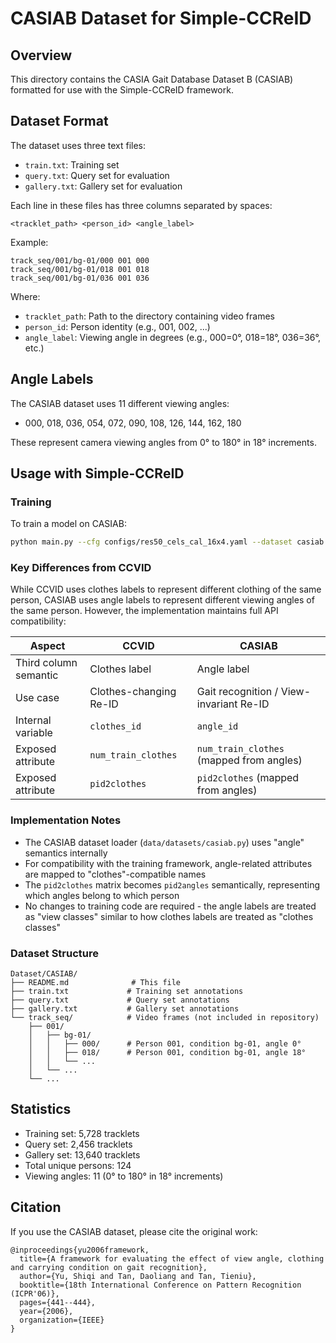 # CASIAB Dataset for Simple-CCReID

## Overview
This directory contains the CASIA Gait Database Dataset B (CASIAB) formatted for use with the Simple-CCReID framework.

## Dataset Format
The dataset uses three text files:
- `train.txt`: Training set
- `query.txt`: Query set for evaluation
- `gallery.txt`: Gallery set for evaluation

Each line in these files has three columns separated by spaces:
```
<tracklet_path> <person_id> <angle_label>
```

Example:
```
track_seq/001/bg-01/000 001 000
track_seq/001/bg-01/018 001 018
track_seq/001/bg-01/036 001 036
```

Where:
- `tracklet_path`: Path to the directory containing video frames
- `person_id`: Person identity (e.g., 001, 002, ...)
- `angle_label`: Viewing angle in degrees (e.g., 000=0°, 018=18°, 036=36°, etc.)

## Angle Labels
The CASIAB dataset uses 11 different viewing angles:
- 000, 018, 036, 054, 072, 090, 108, 126, 144, 162, 180

These represent camera viewing angles from 0° to 180° in 18° increments.

## Usage with Simple-CCReID

### Training
To train a model on CASIAB:
```bash
python main.py --cfg configs/res50_cels_cal_16x4.yaml --dataset casiab --root <path_to_datasets>
```

### Key Differences from CCVID
While CCVID uses clothes labels to represent different clothing of the same person, CASIAB uses angle labels to represent different viewing angles of the same person. However, the implementation maintains full API compatibility:

| Aspect | CCVID | CASIAB |
|--------|-------|--------|
| Third column semantic | Clothes label | Angle label |
| Use case | Clothes-changing Re-ID | Gait recognition / View-invariant Re-ID |
| Internal variable | `clothes_id` | `angle_id` |
| Exposed attribute | `num_train_clothes` | `num_train_clothes` (mapped from angles) |
| Exposed attribute | `pid2clothes` | `pid2clothes` (mapped from angles) |

### Implementation Notes
- The CASIAB dataset loader (`data/datasets/casiab.py`) uses "angle" semantics internally
- For compatibility with the training framework, angle-related attributes are mapped to "clothes"-compatible names
- The `pid2clothes` matrix becomes `pid2angles` semantically, representing which angles belong to which person
- No changes to training code are required - the angle labels are treated as "view classes" similar to how clothes labels are treated as "clothes classes"

### Dataset Structure
```
Dataset/CASIAB/
├── README.md              # This file
├── train.txt             # Training set annotations
├── query.txt             # Query set annotations
├── gallery.txt           # Gallery set annotations
└── track_seq/            # Video frames (not included in repository)
    ├── 001/
    │   ├── bg-01/
    │   │   ├── 000/      # Person 001, condition bg-01, angle 0°
    │   │   ├── 018/      # Person 001, condition bg-01, angle 18°
    │   │   └── ...
    │   └── ...
    └── ...
```

## Statistics
- Training set: 5,728 tracklets
- Query set: 2,456 tracklets  
- Gallery set: 13,640 tracklets
- Total unique persons: 124
- Viewing angles: 11 (0° to 180° in 18° increments)

## Citation
If you use the CASIAB dataset, please cite the original work:
```
@inproceedings{yu2006framework,
  title={A framework for evaluating the effect of view angle, clothing and carrying condition on gait recognition},
  author={Yu, Shiqi and Tan, Daoliang and Tan, Tieniu},
  booktitle={18th International Conference on Pattern Recognition (ICPR'06)},
  pages={441--444},
  year={2006},
  organization={IEEE}
}
```
